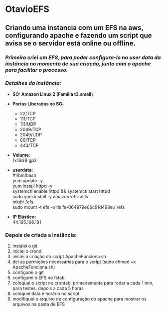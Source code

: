 # OtavioEFS
## Criando uma instancia com um EFS na aws, configurando apache e fazendo um script que avisa se o servidor está online ou offline. 

### *Primeiro criei um EFS, para poder configura-lo no user data da instância no momento de sua criação, junto com o apache para facilitar o processo.*

### *Detalhes da Instância:* 
  - **SO: Amazon Linux 2 (Família t3.small)**

  - **Portas Liberadas no SG:**
    * 22/TCP
    * 111/TCP
    * 111/UDP
    * 2049/TCP
    * 2049/UDP
    * 80/TCP
    * 443/TCP
  
  - **Volume:**  
    1x16GB gp2

  - **userdata:**  
    #!/bin/bash  
    yum update -y  
    yum install httpd -y  
    systemctl enable httpd && systemctl start httpd  
    sudo yum install -y amazon-efs-utils  
    mkdir /efs  
    sudo mount -t efs -o tls fs-064979e66c91d498e:/ /efs  
    
  - **IP Elástico:**  
    44.195.168.181
    
### **Depois de criada a instância:**
  1. instalei o git
  2. iniciei o crond 
  3. iniciei a criação do script ApacheFunciona.sh
  4. dei as permições necessárias para o script (sudo chmod +x ApacheFunciona.sh)
  5. configurei o git
  6. configurei o EFS no fstab
  7. coloquei o script no crontab, primeiramente para rodar a cada 1 min, para testes, depois a cada 5 horas
  8. coloquei data e horário no script
  9. modifiquei o arquivo de configuração do apache para mostrar os arquivos na pasta de EFS
